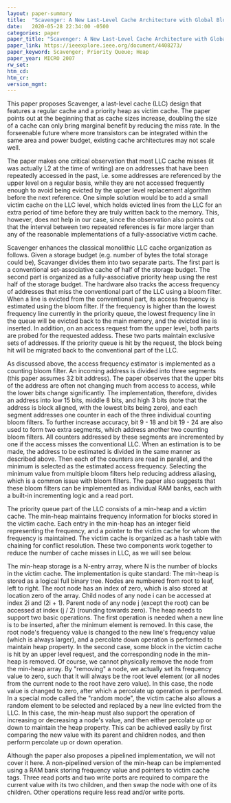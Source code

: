 ```yaml
---
layout: paper-summary
title:  "Scavenger: A New Last-Level Cache Architecture with Global Block Priority"
date:   2020-05-28 22:34:00 -0500
categories: paper
paper_title: "Scavenger: A New Last-Level Cache Architecture with Global Block Priority"
paper_link: https://ieeexplore.ieee.org/document/4408273/
paper_keyword: Scavenger; Priority Queue; Heap
paper_year: MICRO 2007
rw_set:
htm_cd:
htm_cr:
version_mgmt:
---
```


This paper proposes Scavenger, a last-level cache (LLC) design that features a regular cache and a priority heap as victim
cache. The paper points out at the beginning that as cache sizes increase, doubling the size of a cache can only bring 
marginal benefit by reducing the miss rate. In the forseenable future where more transistors can be integrated within the
same area and power budget, existing cache architectures may not scale well.

The paper makes one critical observation that most LLC cache misses (it was actually L2 at the time of writing) are on
addresses that have been repeatedly accessed in the past, i.e. some addresses are referenced by the upper level on a regular
basis, while they are not accessed frequently enough to avoid being evicted by the upper level replacement algorithm 
before the next reference. One simple solution would be to add a small victim cache on the LLC level, which holds 
evicted lines from the LLC for an extra period of time before they are truly written back to the memory. This, however, 
does not help in our case, since the observation also points out that the interval between two repeated references is 
far more larger than any of the reasonable implementations of a fully-associative victim cache.

Scavenger enhances the classical monolithic LLC cache organization as follows. Given a storage budget (e.g. number of 
bytes the total storage could be), Scavanger divides them into two separate parts. The first part is a conventional
set-associative cache of half of the storage budget. The second part is organized as a fully-associative priority heap 
using the rest half of the storage budget. The hardware also tracks the access frequency of addresses that miss the 
conventional part of the LLC using a bloom filter. When a line is evicted from the conventional part, its access frequency 
is estimated using the bloom filter. If the frequency is higher than the lowest frequency line currently in the priority
queue, the lowest frequency line in the queue will be evicted back to the main memory, and the evicted line is inserted.
In addition, on an access request from the upper level, both parts are probed for the requested addess. These two parts
maintain exclusive sets of addresses. If the priority queue is hit by the request, the block being hit will be migrated
back to the conventional part of the LLC.

As discussed above, the access frequency estimator is implemented as a counting bloom filter. An incoming address is divided 
into three segments (this paper assumes 32 bit address). The paper observes that the upper bits of the address are often
not changing much from access to access, while the lower bits change significantly. The implementation, therefore, divides 
an address into low 15 bits, middle 8 bits, and high 3 bits (note that the address is block aligned, with the lowest bits
being zero), and each segment addresses one counter in each of the three individual counting bloom filters.
To further increase accuracy, bit 9 - 18 and bit 19 - 24 are also used to form two extra segments, which address 
another two counting bloom filters. 
All counters addressed by these segments are incremented by one if the access misses the conventional LLC.
When an estimation is to be made, the address to be estimated is divided in the same manner as described above.
Then each of the counters are read in parallel, and the minimum is selected as the estimated access frequency. 
Selecting the minimum value from multiple bloom filters help reducing address aliasing, which is a common issue with 
bloom filters. 
The paper also suggests that these bloom filters can be implemented as individual RAM banks, each with a built-in 
incrementing logic and a read port.

The priority queue part of the LLC consists of a min-heap and a victim cache. The min-heap maintains frequency information 
for blocks stored in the victim cache. Each entry in the min-heap has an integer field representing the frequency, and 
a pointer to the victim cache for whom the frequency is maintained. 
The victim cache is organized as a hash table with chaining for conflict resolution. 
These two components work together to reduce the number of cache misses in LLC, as we will see below.

The min-heap storage is a N-entry array, where N is the number of blocks in the victim cache. The implementation
is quite standard: The min-heap is stored as a logical full binary tree. Nodes are numbered from root to leaf, left to right.
The root node has an index of zero, which is also stored at location zero of the array. Child nodes of any node i can
be accessed at index 2i and (2i + 1). Parent node of any node j (except the root) can be accessed at index (j / 2) 
(rounding towards zero). The heap needs to support two basic operations. The first operation is needed when a new line
is to be inserted, after the minimum element is removed. In this case, the root node's frequency value is changed to
the new line's frequency value (which is always larger), and a percolate down operation is performed to maintain heap 
property. In the second case, some block in the victim cache is hit by an upper level request, and the corresponding 
node in the min-heap is removed. Of course, we cannot physically remove the node from the min-heap array. By "removing"
a node, we actually set its frequency value to zero, such that it will always be the root level element (or all nodes
from the current node to the root have zero value). In this case, the node value is changed to zero, after which a 
percolate up operation is performed. In a special mode called the "random mode", the victim cache also allows a random
element to be selected and replaced by a new line evicted from the LLC. In this case, the min-heap must also support
the operation of increasing or decreasing a node's value, and then either percolate up or down to maintain the heap
property. This can be achieved easily by first comparing the new value with its parent and children nodes, and then 
perform percolate up or down operation.

Although the paper also proposes a pipelined implementation, we will not cover it here. A non-pipelined version of the 
min-heap can be implemented using a RAM bank storing frequency value and pointers to victim cache tags. Three read
ports and two write ports are required to compare the current value with its two children, and then swap the node
with one of its children. Other operations require less read and/or write ports.


